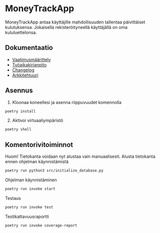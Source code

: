 # MoneyTrackApp

MoneyTrackApp antaa käyttäjille mahdollisuuden tallentaa päivittäiset kulutuksensa. Jokaisella rekisteröityneellä käyttäjällä on oma kululuettelonsa.

## Dokumentaatio
- [Vaatimusmäärittely](./dokumentaatio/vaatimusmaarittely.md)
- [Työaikakirjanpito](./dokumentaatio/tyoaikakirjanpito.md)
- [Changelog](./dokumentaatio/changelog.md)
- [Arkkitehtuuri](./dokumentaatio/arkkitehtuuri.md)

## Asennus
1. Kloonaa koneellesi ja asenna riippuvuudet komennolla
```bash
poetry install
```
2. Aktivoi virtuaaliympäristö
```bash
poetry shell
```

## Komentorivitoiminnot
Huom! Tietokanta voidaan nyt alustaa vain manuaalisesti. Alusta tietokanta ennen ohjelman käynnistämistä
```bash
poetry run python3 src/initialize_database.py
```

Ohjelman käynnistäminen

```bash
poetry run invoke start
```

Testaus

```bash
poetry run invoke test
```

Testikattavuusraportti

```bash
poetry run invoke coverage-report
```